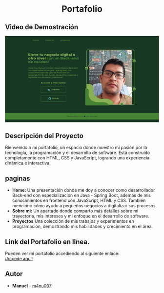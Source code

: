 <h1 align="center"> Portafolio </h1>

## Video de Demostración
![Video de Demostración](/assets/demoPortafolio.gif)

## Descripción del Proyecto
Bienvenido a mi portafolio, un espacio donde muestro mi pasión por la tecnología, la programación y el desarrollo de software. Está construido completamente con HTML, CSS y JavaScript, logrando una experiencia dinámica e interactiva.

## paginas
- **Home:** Una presentación donde me doy a conocer como desarrollador Back-end con especialización en Java - Spring Boot, además de mis conocimientos en frontend con JavaScript, HTML y CSS. También menciono cómo ayudo a pequeños negocios a digitalizar sus procesos.
- **Sobre mi:** Un apartado donde comparto más detalles sobre mi trayectoria, mis intereses y mi enfoque en el desarrollo de software.
- **Proyectos** Una colección de mis trabajos y experimentos en programación, demostrando mis habilidades y crecimiento en el área.

## Link del Portafolio en linea.
Pueden ver mi portafolio accediendo al siguiente enlace:  
[¡Accede aquí!]()


## Autor
- **Manuel** - [m4nu007](https://github.com/M4nu007)